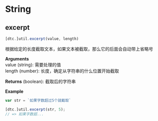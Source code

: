 # String

## excerpt

```js
[dtc.]util.excerpt(value, length)
```

根据给定的长度截取文本，如果文本被截取，那么它的后面会自动带上省略号

**Arguments**  
value (string): 需要处理的值  
length (number): 长度，确定从字符串的什么位置开始截取

**Returns**
(boolean): 截取后的字符串

**Example**
```js
var str = `如果字数超过5个就截取`

[dtc.]util.excerpt(str, 5);
// => 如果字数超...
```
